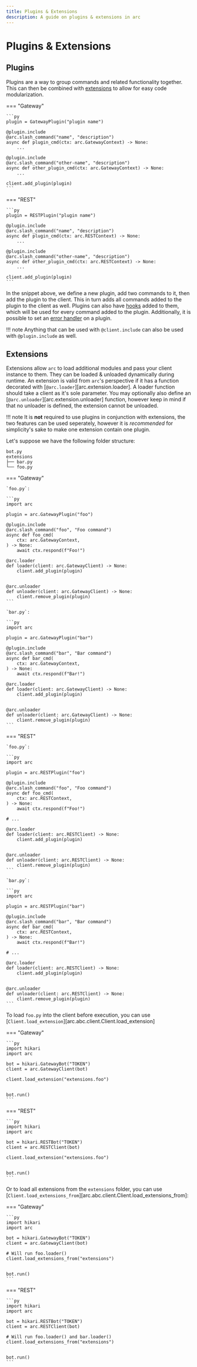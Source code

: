 ```yaml
---
title: Plugins & Extensions
description: A guide on plugins & extensions in arc
---
```


# Plugins & Extensions

## Plugins

Plugins are a way to group commands and related functionality together. This can then be combined with [extensions](#extensions) to allow for easy code modularization.

=== "Gateway"

    ```py
    plugin = GatewayPlugin("plugin name")

    @plugin.include
    @arc.slash_command("name", "description")
    async def plugin_cmd(ctx: arc.GatewayContext) -> None:
        ...

    @plugin.include
    @arc.slash_command("other-name", "description")
    async def other_plugin_cmd(ctx: arc.GatewayContext) -> None:
        ...

    client.add_plugin(plugin)
    ```

=== "REST"

    ```py
    plugin = RESTPlugin("plugin name")

    @plugin.include
    @arc.slash_command("name", "description")
    async def plugin_cmd(ctx: arc.RESTContext) -> None:
        ...

    @plugin.include
    @arc.slash_command("other-name", "description")
    async def other_plugin_cmd(ctx: arc.RESTContext) -> None:
        ...

    client.add_plugin(plugin)
    ```

In the snippet above, we define a new plugin, add two commands to it, then add the plugin to the client. This in turn adds all commands added to the plugin to the client as well. Plugins can also have [hooks](./hooks.md) added to them, which will be used for every command added to the plugin. Additionally, it is possible to set an [error handler](./error_handling.md) on a plugin.

!!! note
    Anything that can be used with `@client.include` can also be used with `@plugin.include` as well.

## Extensions

Extensions allow `arc` to load additional modules and pass your client instance to them. They can be loaded & unloaded dynamically during runtime. An extension is valid from `arc`'s perspective if it has a function decorated with [`@arc.loader`][arc.extension.loader]. A loader function should take a client as it's sole parameter. You may optionally also define an [`@arc.unloader`][arc.extension.unloader] function, however keep in mind if that no unloader is defined, the extension cannot be unloaded.

!!! note
    It is **not** required to use plugins in conjunction with extensions, the two features can be used seperately, however it is *recommended* for simplicity's sake to make one extension contain one plugin.

Let's suppose we have the following folder structure:

```
bot.py
extensions
├── bar.py
└── foo.py
```

=== "Gateway"

    `foo.py`:

    ```py
    import arc

    plugin = arc.GatewayPlugin("foo")

    @plugin.include
    @arc.slash_command("foo", "Foo command")
    async def foo_cmd(
        ctx: arc.GatewayContext,
    ) -> None:
        await ctx.respond(f"Foo!")

    @arc.loader
    def loader(client: arc.GatewayClient) -> None:
        client.add_plugin(plugin)


    @arc.unloader
    def unloader(client: arc.GatewayClient) -> None:
        client.remove_plugin(plugin)
    ```

    `bar.py`:

    ```py
    import arc

    plugin = arc.GatewayPlugin("bar")

    @plugin.include
    @arc.slash_command("bar", "Bar command")
    async def bar_cmd(
        ctx: arc.GatewayContext,
    ) -> None:
        await ctx.respond(f"Bar!")

    @arc.loader
    def loader(client: arc.GatewayClient) -> None:
        client.add_plugin(plugin)


    @arc.unloader
    def unloader(client: arc.GatewayClient) -> None:
        client.remove_plugin(plugin)
    ```

=== "REST"

    `foo.py`:

    ```py
    import arc

    plugin = arc.RESTPlugin("foo")

    @plugin.include
    @arc.slash_command("foo", "Foo command")
    async def foo_cmd(
        ctx: arc.RESTContext,
    ) -> None:
        await ctx.respond(f"Foo!")

    # ...

    @arc.loader
    def loader(client: arc.RESTClient) -> None:
        client.add_plugin(plugin)


    @arc.unloader
    def unloader(client: arc.RESTClient) -> None:
        client.remove_plugin(plugin)
    ```

    `bar.py`:

    ```py
    import arc

    plugin = arc.RESTPlugin("bar")

    @plugin.include
    @arc.slash_command("bar", "Bar command")
    async def bar_cmd(
        ctx: arc.RESTContext,
    ) -> None:
        await ctx.respond(f"Bar!")

    # ...

    @arc.loader
    def loader(client: arc.RESTClient) -> None:
        client.add_plugin(plugin)


    @arc.unloader
    def unloader(client: arc.RESTClient) -> None:
        client.remove_plugin(plugin)
    ```

To load `foo.py` into the client before execution, you can use [`Client.load_extension`][arc.abc.client.Client.load_extension]

=== "Gateway"

    ```py
    import hikari
    import arc

    bot = hikari.GatewayBot("TOKEN")
    client = arc.GatewayClient(bot)

    client.load_extension("extensions.foo")


    bot.run()
    ```

=== "REST"

    ```py
    import hikari
    import arc

    bot = hikari.RESTBot("TOKEN")
    client = arc.RESTClient(bot)

    client.load_extension("extensions.foo")


    bot.run()
    ```

Or to load all extensions from the `extensions` folder, you can use [`Client.load_extensions_from`][arc.abc.client.Client.load_extensions_from]:

=== "Gateway"

    ```py
    import hikari
    import arc

    bot = hikari.GatewayBot("TOKEN")
    client = arc.GatewayClient(bot)

    # Will run foo.loader()
    client.load_extensions_from("extensions")


    bot.run()
    ```

=== "REST"

    ```py
    import hikari
    import arc

    bot = hikari.RESTBot("TOKEN")
    client = arc.RESTClient(bot)

    # Will run foo.loader() and bar.loader()
    client.load_extensions_from("extensions")


    bot.run()
    ```
